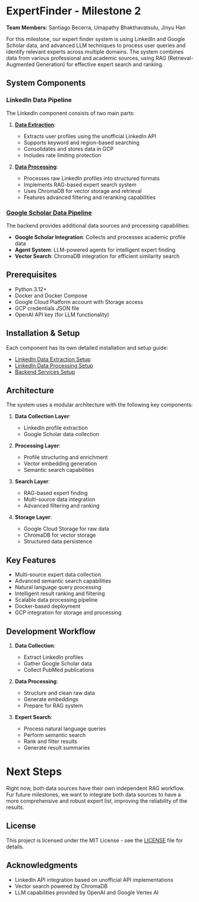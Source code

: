 # ExpertFinder - Milestone 2
**Team Members:** Santiago Becerra, Umapathy Bhakthavatsulu, Jinyu Han

For this milestone, our expert finder system is using LinkedIn and Google Scholar data, and advanced LLM techniques to process user queries and identify relevant experts across multiple domains. The system combines data from various professional and academic sources, using RAG (Retrieval-Augmented Generation) for effective expert search and ranking.

## System Components

### LinkedIn Data Pipeline

The LinkedIn component consists of two main parts:

1. **[Data Extraction](./linkedin_raw_data)**: 
   - Extracts user profiles using the unofficial LinkedIn API
   - Supports keyword and region-based searching
   - Consolidates and stores data in GCP
   - Includes rate limiting protection
   
2. **[Data Processing](./linkedin_data_processing)**:
   - Processes raw LinkedIn profiles into structured formats
   - Implements RAG-based expert search system
   - Uses ChromaDB for vector storage and retrieval
   - Features advanced filtering and reranking capabilities

### [Google Scholar Data Pipeline](./backend)

The backend provides additional data sources and processing capabilities:

- **Google Scholar Integration**: Collects and processes academic profile data
- **Agent System**: LLM-powered agents for intelligent expert finding
- **Vector Search**: ChromaDB integration for efficient similarity search

## Prerequisites

- Python 3.12+
- Docker and Docker Compose
- Google Cloud Platform account with Storage access
- GCP credentials JSON file
- OpenAI API key (for LLM functionality)

## Installation & Setup

Each component has its own detailed installation and setup guide:

- [LinkedIn Data Extraction Setup](./linkedin_raw_data/README.md#docker-setup)
- [LinkedIn Data Processing Setup](./linkedin_data_processing/README.md#docker-installation)
- [Backend Services Setup](./backend/README.md#getting-started)

## Architecture

The system uses a modular architecture with the following key components:

1. **Data Collection Layer**:
   - LinkedIn profile extraction
   - Google Scholar data collection

2. **Processing Layer**:
   - Profile structuring and enrichment
   - Vector embedding generation
   - Semantic search capabilities

3. **Search Layer**:
   - RAG-based expert finding
   - Multi-source data integration
   - Advanced filtering and ranking

4. **Storage Layer**:
   - Google Cloud Storage for raw data
   - ChromaDB for vector storage
   - Structured data persistence

## Key Features

- Multi-source expert data collection
- Advanced semantic search capabilities
- Natural language query processing
- Intelligent result ranking and filtering
- Scalable data processing pipeline
- Docker-based deployment
- GCP integration for storage and processing

## Development Workflow

1. **Data Collection**:
   - Extract LinkedIn profiles
   - Gather Google Scholar data
   - Collect PubMed publications

2. **Data Processing**:
   - Structure and clean raw data
   - Generate embeddings
   - Prepare for RAG system

3. **Expert Search**:
   - Process natural language queries
   - Perform semantic search
   - Rank and filter results
   - Generate result summaries

# Next Steps
Right now, both data sources have their own independent RAG workflow. Fur future milestones, we want to integrate both data sources to have a more comprehensive and robust expert list, improving the reliability of the results.

## License

This project is licensed under the MIT License - see the [LICENSE](LICENSE) file for details.

## Acknowledgments

- LinkedIn API integration based on unofficial API implementations
- Vector search powered by ChromaDB
- LLM capabilities provided by OpenAI and Google Vertex AI
